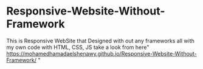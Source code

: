 # Responsive-Website-Without-Framework
This is Responsive WebSite that Designed with out any frameworks all with my own code with HTML, CSS, JS
take a look from here" https://mohamedhamadaelshenawy.github.io/Responsive-Website-Without-Framework/ "
